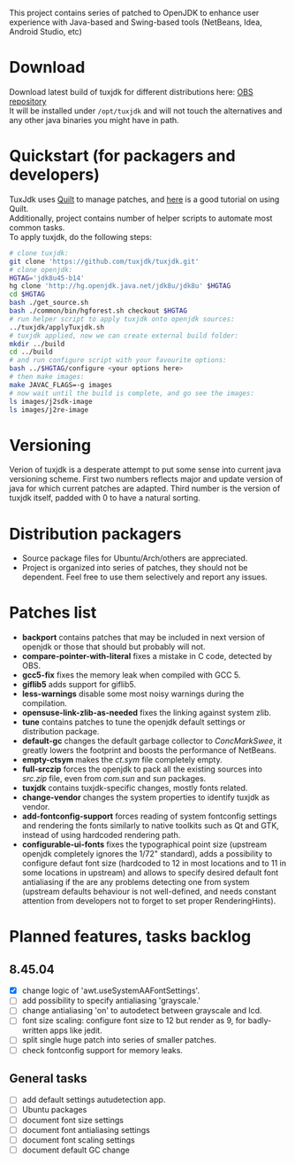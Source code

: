 This project contains series of patched to OpenJDK to enhance user experience with Java-based and Swing-based tools (NetBeans, Idea, Android Studio, etc)

# Download
Download latest build of tuxjdk for different distributions here:
[OBS repository](http://download.opensuse.org/repositories/home:/tuxjdk/)<br/>
It will be installed under `/opt/tuxjdk` and will not touch the alternatives and
any other java binaries you might have in path.

# Quickstart (for packagers and developers)

TuxJdk uses [Quilt](http://en.wikipedia.org/wiki/Quilt_(software)) to manage patches, and [here](http://www.suse.de/~agruen/quilt.pdf) is a good tutorial on using Quilt.<br/>
Additionally, project contains number of helper scripts to automate most common tasks.<br/>
To apply tuxjdk, do the following steps:

```bash
# clone tuxjdk:
git clone 'https://github.com/tuxjdk/tuxjdk.git'
# clone openjdk:
HGTAG='jdk8u45-b14'
hg clone 'http://hg.openjdk.java.net/jdk8u/jdk8u' $HGTAG
cd $HGTAG
bash ./get_source.sh
bash ./common/bin/hgforest.sh checkout $HGTAG
# run helper script to apply tuxjdk onto openjdk sources:
../tuxjdk/applyTuxjdk.sh
# tuxjdk applied, now we can create external build folder:
mkdir ../build
cd ../build
# and run configure script with your favourite options:
bash ../$HGTAG/configure <your options here>
# then make images:
make JAVAC_FLAGS=-g images
# now wait until the build is complete, and go see the images:
ls images/j2sdk-image
ls images/j2re-image
```
# Versioning
Verion of tuxjdk is a desperate attempt to put some sense into current java versioning scheme.
First two numbers reflects major and update version of java for which current patches are adapted.
Third number is the version of tuxjdk itself, padded with 0 to have a natural sorting.

# Distribution packagers

* Source package files for Ubuntu/Arch/others are appreciated.
* Project is organized into series of patches, they should not be dependent. Feel free to use them selectively and report any issues.

# Patches list
* **backport** contains patches that may be included in next version of openjdk or those that should but probably will not.
 * **compare-pointer-with-literal** fixes a mistake in C code, detected by OBS.
 * **gcc5-fix** fixes the memory leak when compiled with GCC 5.
 * **giflib5** adds support for giflib5.
 * **less-warnings** disable some most noisy warnings during the compilation.
 * **opensuse-link-zlib-as-needed** fixes the linking against system zlib.
* **tune** contains patches to tune the openjdk default settings or distribution package.
 * **default-gc** changes the default garbage collector to *ConcMarkSwee*, it greatly lowers the footprint and boosts the performance of NetBeans.
 * **empty-ctsym** makes the *ct.sym* file completely empty.
 * **full-srczip** forces the openjdk to pack all the existing sources into *src.zip* file, even from *com.sun* and *sun* packages.
* **tuxjdk** contains tuxjdk-specific changes, mostly fonts related.
 * **change-vendor** changes the system properties to identify tuxjdk as vendor.
 * **add-fontconfig-support** forces reading of system fontconfig settings and rendering the fonts similarly to native toolkits such as Qt and GTK, instead of using hardcoded rendering path.
 * **configurable-ui-fonts** fixes the typographical point size (upstream openjdk completely ignores the 1/72" standard), adds a possibility to configure defaut font size (hardcoded to 12 in most locations and to 11 in some locations in upstream) and allows to specify desired default font antialiasing if the are any problems detecting one from system (upstream defaults behaviour is not well-defined, and needs constant attention from developers not to forget to set proper RenderingHints).

# Planned features, tasks backlog
## 8.45.04
* [x] change logic of 'awt.useSystemAAFontSettings'.
* [ ] add possibility to specify antialiasing 'grayscale.'
* [ ] change antialiasing 'on' to autodetect between grayscale and lcd.
* [ ] font size scaling: configure font size to 12 but render as 9, for badly-written apps like jedit.
* [ ] split single huge patch into series of smaller patches.
* [ ] check fontconfig support for memory leaks.

## General tasks
* [ ] add default settings autudetection app.
* [ ] Ubuntu packages
* [ ] document font size settings
* [ ] document font antialiasing settings
* [ ] document font scaling settings
* [ ] document default GC change
